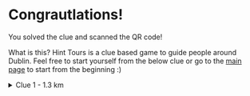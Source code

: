 <h1>Congrautlations!</h1> You solved the clue and scanned the QR code!

What is this? Hint Tours is a clue based game to guide people around Dublin. Feel free to start yourself from the below clue or go to the [main page](https://www.hinttours.com/) to start from the beginning :)




<details>
<summary>Clue 1 - 1.3 km</summary>

Of the bridges on the Liffey two are named after famous Novelist's, the bridge you seek is more musical than a open Book.  

As you walk along this route the o connel bridge where you started is bla bla


<details><summary>Hint</summary>A famous work of the Author Waiting for Godot

<details><summary>Spoiler</summary> Samuel Beckkett Bridge
<div class="mapouter"><div class="gmap_canvas"><iframe width="600" height="500" id="gmap_canvas" src="https://maps.google.com/maps?q=samuell%20beckett%20bridge&t=&z=13&ie=UTF8&iwloc=&output=embed" frameborder="0" scrolling="no" marginheight="0" marginwidth="0"></iframe><a href="https://www.whatismyip-address.com"></a><br><style>.mapouter{position:relative;text-align:right;height:500px;width:600px;}</style><a href="https://www.embedgooglemap.net">how to add map to website</a><style>.gmap_canvas {overflow:hidden;background:none!important;height:500px;width:600px;}</style></div></div>
</details>

</details>

<details><summary>Finding the QR Code</summary>On the south of the bridge, a pole which controls the flow of the two wheelers.
<details><summary>Can't find the QR Code?</summary>[Click here for QR code](https://www.hinttours.com/jwuy)</details>

</details>
